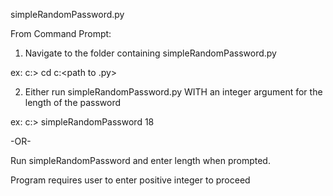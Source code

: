 simpleRandomPassword.py

From Command Prompt:
1) Navigate to the folder containing simpleRandomPassword.py

ex:
c:\> cd c:\<path to .py>

2) Either run simpleRandomPassword.py WITH an integer argument
for the length of the password

ex:
c:\> simpleRandomPassword 18

-OR-

Run simpleRandomPassword and enter length when prompted.

Program requires user to enter positive integer to proceed

